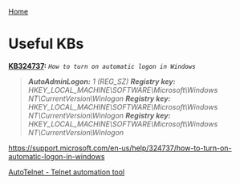[Home](/)
# Useful KBs

**[KB324737](https://support.microsoft.com/en-us/help/324737/how-to-turn-on-automatic-logon-in-windows):** *`How to turn on automatic logon in Windows`*
> **_AutoAdminLogon:_** *1 (REG_SZ)*
> **_Registry key:_** *HKEY_LOCAL_MACHINE\SOFTWARE\Microsoft\Windows NT\CurrentVersion\Winlogon*
> **_Registry key:_** *HKEY_LOCAL_MACHINE\SOFTWARE\Microsoft\Windows NT\CurrentVersion\Winlogon*
> **_Registry key:_** *HKEY_LOCAL_MACHINE\SOFTWARE\Microsoft\Windows NT\CurrentVersion\Winlogon*




https://support.microsoft.com/en-us/help/324737/how-to-turn-on-automatic-logon-in-windows

[AutoTelnet - Telnet automation tool](https://github.com/ermannog/AutoTelnet)
